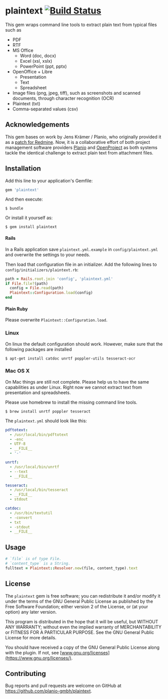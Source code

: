 # plaintext [![Build Status](https://travis-ci.org/planio-gmbh/plaintext.svg?branch=master)](https://travis-ci.org/planio-gmbh/plaintext)

This gem wraps command line tools to extract plain text from typical files such as

- PDF
- RTF
- MS Office
    - Word (doc, docx)
    - Excel (xsl, xslx)
    - PowerPoint (ppt, pptx)
- OpenOffice + Libre
    - Presentation
    - Text
    - Spreadsheet
- Image files (png, jpeg, tiff), such as screenshots and scanned documents, through character recognition (OCR)
- Plaintext (txt)
- Comma-separated values (csv)

## Acknowledgements

This gem bases on work by Jens Krämer / Planio, who originally provided it as a
[patch for Redmine](https://www.redmine.org/issues/306). Now, it is a collaborative effort of
both project management software providers [Planio](https://plan.io) and [OpenProject](https://openproject.org)
as both systems tackle the identical challenge to extract plain text from attachment files.

## Installation

Add this line to your application's Gemfile:

```ruby
gem 'plaintext'
```

And then execute:

    $ bundle

Or install it yourself as:

    $ gem install plaintext

#### Rails

In a Rails application save `plaintext.yml.example` in `config/plaintext.yml` and overwrite the settings to 
your needs.

Then load that configuration file in an initializer. Add the following lines to `config/initializers/plaintext.rb`:

```ruby
path = Rails.root.join 'config', 'plaintext.yml'
if File.file?(path)
  config = File.read(path)
  Plaintext::Configuration.load(config)
end
````

#### Plain Ruby

Please overwrite `Plaintext::Configuration.load`.

### Linux

On linux the default configuration should work. However, make sure that the following packages are installed

    $ apt-get install catdoc unrtf poppler-utils tesseract-ocr

### Mac OS X

On Mac things are still not complete. Please help us to have the same capabilities as under Linux. Right now we cannot
extract text from presentation and spreadsheets.

Please use homebrew to install the missing command line tools.

    $ brew install unrtf poppler tesseract
    
The `plaintext.yml` should look like this:
    
```yml
pdftotext:
  - /usr/local/bin/pdftotext
  - -enc
  - UTF-8
  - __FILE__
  - '-'

unrtf:
  - /usr/local/bin/unrtf
  - --text
  - __FILE__

tesseract:
  - /usr/local/bin/tesseract
  - __FILE__
  - stdout

catdoc:
  - /usr/bin/textutil
  - -convert
  - txt
  - -stdout
  - __FILE__
```

## Usage

```ruby
# `file` is of type File.
# `content_type` is a String.
fulltext = Plaintext::Resolver.new(file, content_type).text
```

## License

The `plaintext` gem is free software; you can redistribute it and/or modify it under the terms of the GNU General 
Public License as published by the Free Software Foundation; either version 2 of the License, or (at your option) any 
later version.

This program is distributed in the hope that it will be useful, but WITHOUT ANY WARRANTY; without even the implied 
warranty of MERCHANTABILITY or FITNESS FOR A PARTICULAR PURPOSE. See the GNU General Public License for more details.

You should have received a copy of the GNU General Public License along with the plugin. If not, see
[www.gnu.org/licenses](https://www.gnu.org/licenses/).

## Contributing

Bug reports and pull requests are welcome on GitHub at https://github.com/planio-gmbh/plaintext.

